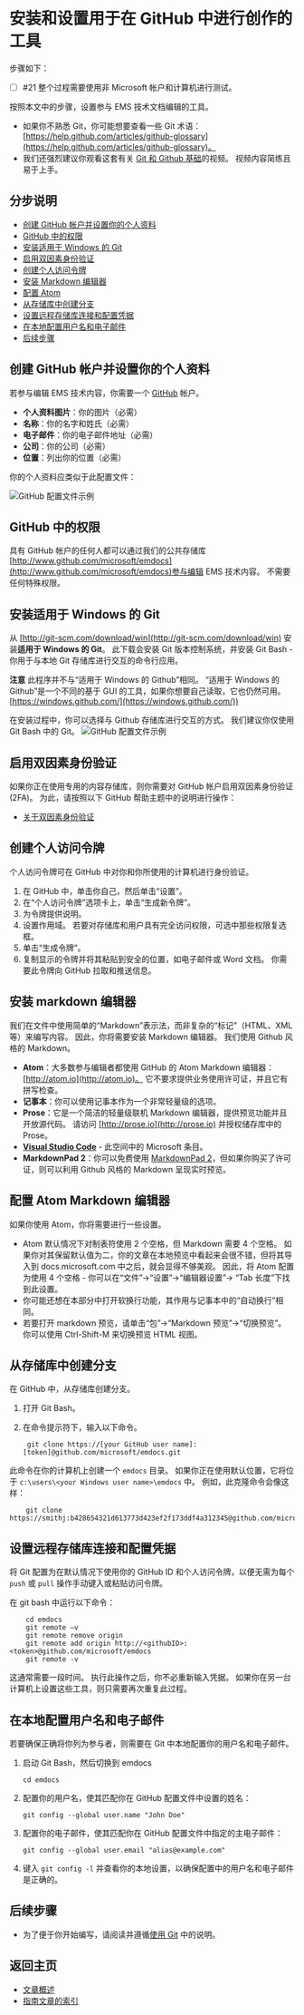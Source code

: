 <properties pageTitle="安装和设置用于在 GitHub 中进行创作的工具" description="在 GitHub 中创作 EMS 内容需要设置的工具和步骤。" services="contributor-guide" documentationCenter="" authors="v-jocgar" manager="robmazz" />

<tags ms.service="contributor-guide" ms.devlang="" ms.topic="article" ms.tgt_pltfrm="" ms.workload="" ms.date="02/25/2016" ms.author="v-jocgar" />

# 安装和设置用于在 GitHub 中进行创作的工具
步骤如下：
- [ ] #21 整个过程需要使用非 Microsoft 帐户和计算机进行测试。 

按照本文中的步骤，设置参与 EMS 技术文档编辑的工具。 

- 如果你不熟悉 Git，你可能想要查看一些 Git 术语：[https://help.github.com/articles/github-glossary](https://help.github.com/articles/github-glossary)。
- 我们还强烈建议你观看这套有关 [Git 和 Github 基础](https://www.youtube.com/playlist?list=PLg7s6cbtAD15G8lNyoaYDuKZSKyJrgwB-)的视频。 视频内容简练且易于上手。  

## 分步说明

- [创建 GitHub 帐户并设置你的个人资料](#create-a-github-account-and-set-up-your-profile)
- [GitHub 中的权限](#permissions-in-github)
- [安装适用于 Windows 的 Git](#install-git-for-windows)
- [启用双因素身份验证](#enable-two-factor-authentication)
- [创建个人访问令牌](#create-a-personal-access-token)
- [安装 Markdown 编辑器](#install-a-markdown-editor)
- [配置 Atom](#configure-atom)
- [从存储库中创建分支](#create-a-branch-from-the-repository)
- [设置远程存储库连接和配置凭据](#set-remote-repository-connection-and-configure-credentials)
- [在本地配置用户名和电子邮件](#configure-your-user-name-and-email-locally)
- [后续步骤](#next-steps)

## 创建 GitHub 帐户并设置你的个人资料

若参与编辑 EMS 技术内容，你需要一个 [GitHub](http://www.github.com) 帐户。

- **个人资料图片**：你的图片（必需）
- **名称**：你的名字和姓氏（必需）
- **电子邮件**：你的电子邮件地址（必需）
- **公司**：你的公司（必需）
- **位置**：列出你的位置（必需）

你的个人资料应类似于此配置文件：

 ![GitHub 配置文件示例](./media/githubprofile.png)

## GitHub 中的权限

具有 GitHub 帐户的任何人都可以通过我们的公共存储库[http://www.github.com/microsoft/emdocs](http://www.github.com/microsoft/emdocs)参与编辑 EMS 技术内容。 不需要任何特殊权限。

## 安装适用于 Windows 的 Git

从 [http://git-scm.com/download/win](http://git-scm.com/download/win) 安装**适用于 Windows 的 Git**。 此下载会安装 Git 版本控制系统，并安装 Git Bash - 你用于与本地 Git 存储库进行交互的命令行应用。

**注意**
此程序并不与“适用于 Windows 的 Github”相同。 “适用于 Windows 的 Github”是一个不同的基于 GUI 的工具，如果你想要自己读取，它也仍然可用。 [https://windows.github.com/](https://windows.github.com/)) 

在安装过程中，你可以选择与 Github 存储库进行交互的方式。 我们建议你仅使用 Git Bash 中的 Git。 
 ![GitHub 配置文件示例](./media/gitbashinstall.png)

## 启用双因素身份验证

如果你正在使用专用的内容存储库，则你需要对 GitHub 帐户启用双因素身份验证 (2FA)。 为此，请按照以下 GitHub 帮助主题中的说明进行操作：

- [关于双因素身份验证](https://help.github.com/articles/about-two-factor-authentication/)

## 创建个人访问令牌
个人访问令牌可在 GitHub 中对你和你所使用的计算机进行身份验证。
1. 在 GitHub 中，单击你自己，然后单击“设置”。
2. 在“个人访问令牌”选项卡上，单击“生成新令牌”。
3. 为令牌提供说明。 
4. 设置作用域。 若要对存储库和用户具有完全访问权限，可选中那些权限复选框。
5. 单击“生成令牌”。
6. 复制显示的令牌并将其粘贴到安全的位置，如电子邮件或 Word 文档。 你需要此令牌向 GitHub 拉取和推送信息。

## 安装 markdown 编辑器

我们在文件中使用简单的“Markdown”表示法，而非复杂的“标记”（HTML、XML 等）来编写内容。 因此，你将需要安装 Markdown 编辑器。 我们使用 Github 风格的 Markdown。 

- **Atom**：大多数参与编辑者都使用 GitHub 的 Atom Markdown 编辑器：[http://atom.io](http://atom.io)。 它不要求提供业务使用许可证，并且它有拼写检查。 
- **记事本**：你可以使用记事本作为一个非常轻量级的选项。
- **Prose**：它是一个简洁的轻量级联机 Markdown 编辑器，提供预览功能并且开放源代码。 请访问 [http://prose.io](http://prose.io) 并授权储存库中的 Prose。
- **[Visual Studio Code](https://www.visualstudio.com/products/code-vs.aspx)** - 此空间中的 Microsoft 条目。
- **MarkdownPad 2**：你可以免费使用 [MarkdownPad 2](http://markdownpad.com/)，但如果你购买了许可证，则可以利用 Github 风格的 Markdown 呈现实时预览。  

## 配置 Atom Markdown 编辑器

如果你使用 Atom，你将需要进行一些设置。

- Atom 默认情况下对制表符使用 2 个空格，但 Markdown 需要 4 个空格。 如果你对其保留默认值为二，你的文章在本地预览中看起来会很不错，但将其导入到 docs.microsoft.com 中之后，就会显得不够美观。 因此，将 Atom 配置为使用 4 个空格 - 你可以在“文件”->“设置”->“编辑器设置”-> “Tab 长度”下找到此设置。 
- 你可能还想在本部分中打开软换行功能，其作用与记事本中的“自动换行”相同。 
- 若要打开 markdown 预览，请单击“包”->“Markdown 预览”->“切换预览”。 你可以使用 Ctrl-Shift-M 来切换预览 HTML 视图。 

## 从存储库中创建分支

在 GitHub 中，从存储库创建分支。 

1. 打开 Git Bash。 
2. 在命令提示符下，输入以下命令。 

        git clone https://[your GitHub user name]:[token]@github.com/microsoft/emdocs.git

此命令在你的计算机上创建一个 `emdocs` 目录。  如果你正在使用默认位置，它将位于 `c:\users\<your Windows user name>\emdocs` 中。 例如，此克隆命令会像这样：

        git clone https://smithj:b428654321d613773d423ef2f173ddf4a312345@github.com/microsoft/emdocs.git  

## 设置远程存储库连接和配置凭据

将 Git 配置为在默认情况下使用你的 GitHub ID 和个人访问令牌，以便无需为每个 `push` 或 `pull` 操作手动键入或粘贴访问令牌。 

在 git bash 中运行以下命令：

        cd emdocs
        git remote –v 
        git remote remove origin
        git remote add origin http://<githubID>:<token>@github.com/microsoft/emdocs
        git remote -v

这通常需要一段时间。 执行此操作之后，你不必重新输入凭据。 如果你在另一台计算机上设置这些工具，则只需要再次重复此过程。

## 在本地配置用户名和电子邮件

若要确保正确将你列为参与者，则需要在 Git 中本地配置你的用户名和电子邮件。

1. 启动 Git Bash，然后切换到 emdocs
   ````
   cd emdocs
   ````
2. 配置你的用户名，使其匹配你在 GitHub 配置文件中设置的姓名：

    ````
    git config --global user.name "John Doe"
    ````
3. 配置你的电子邮件，使其匹配你在 GitHub 配置文件中指定的主电子邮件：

    ````
    git config --global user.email "alias@example.com"
    ````
4. 键入 `git config -l` 并查看你的本地设置，以确保配置中的用户名和电子邮件是正确的。

## 后续步骤

- 为了便于你开始编写，请阅读并遵循[使用 Git](./work-with-git.md) 中的说明。


## 返回主页

- [文章概述](./../README.md)
- [指南文章的索引](./contributor-guide-index.md)


<!--Anchors-->
[Create a GitHub account and set up your profile]: #create-a-github-account-and-set-up-your-profile
[Permissions in GitHub]: #permissions-in-github
[Install Git for Windows]: #install-git-for-windows
[Enable two-factor authentication]: #enable-two-factor-authentication
[Create a personal access token]: #create-a-personal-access-token
[Install a markdown editor]: #install-a-markdown-editor
[Configure Atom]:#configure-atom
[Create a branch from the repository]: #create-a-branch-from-the-repository
[Set remote repository connection and configure credentials]: #set-remote-repository-connection-and-configure-credentials
[Configure your user name and email locally]: #configure-your-user-name-and-email-locally
[Next steps]: #next-steps

<!--HONumber=Mar16_HO2-->


